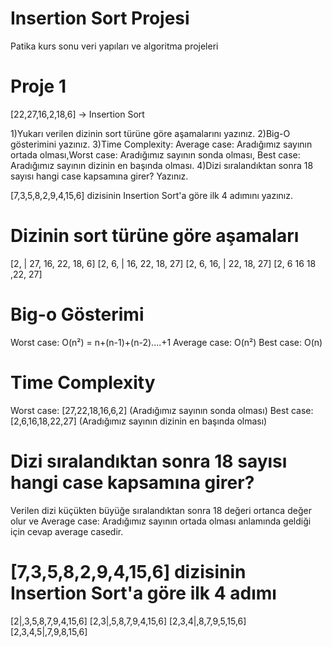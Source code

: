 # Insertion Sort Projesi
Patika kurs sonu veri yapıları ve algoritma projeleri


# Proje 1
[22,27,16,2,18,6] -> Insertion Sort

1)Yukarı verilen dizinin sort türüne göre aşamalarını yazınız.
2)Big-O gösterimini yazınız.
3)Time Complexity: Average case: Aradığımız sayının ortada olması,Worst case: Aradığımız sayının sonda olması, Best case: Aradığımız sayının dizinin en başında olması.
4)Dizi sıralandıktan sonra 18 sayısı hangi case kapsamına girer? Yazınız.


[7,3,5,8,2,9,4,15,6] dizisinin Insertion Sort'a göre ilk 4 adımını yazınız.

# Dizinin sort türüne göre aşamaları
[2, | 27, 16, 22, 18, 6]
[2, 6, | 16, 22, 18, 27]
[2, 6, 16, | 22, 18, 27]
[2, 6 16 18 ,22, 27]

# Big-o Gösterimi
Worst case: O(n²) = n+(n-1)+(n-2)....+1
Average case: O(n²)
Best case: O(n)

# Time Complexity
Worst case: [27,22,18,16,6,2] (Aradığımız sayının sonda olması)
Best case: [2,6,16,18,22,27]  (Aradığımız sayının dizinin en başında olması)

# Dizi sıralandıktan sonra 18 sayısı hangi case kapsamına girer?
Verilen dizi küçükten büyüğe sıralandıktan sonra 18 değeri ortanca değer olur ve Average case: Aradığımız sayının ortada olması anlamında
geldiği için cevap average casedir.

# [7,3,5,8,2,9,4,15,6] dizisinin Insertion Sort'a göre ilk 4 adımı

[2|,3,5,8,7,9,4,15,6]
[2,3|,5,8,7,9,4,15,6]
[2,3,4|,8,7,9,5,15,6]
[2,3,4,5|,7,9,8,15,6]
